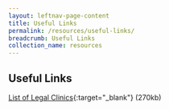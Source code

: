 ```yaml
---
layout: leftnav-page-content
title: Useful Links
permalink: /resources/useful-links/
breadcrumb: Useful Links
collection_name: resources
---
```

Useful Links
---

[List of Legal Clinics](/files/Legal_Aid_Clinics_26_Feb.pdf){:target="_blank"} (270kb)


